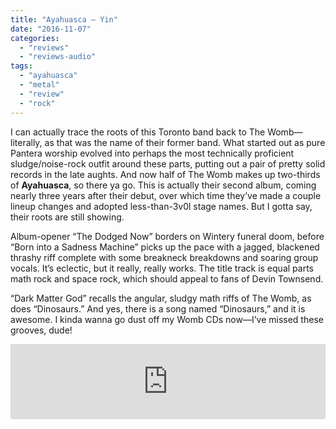 ```yaml
---
title: "Ayahuasca – Yin"
date: "2016-11-07"
categories: 
  - "reviews"
  - "reviews-audio"
tags: 
  - "ayahuasca"
  - "metal"
  - "review"
  - "rock"
---
```


I can actually trace the roots of this Toronto band back to The Womb—literally, as that was the name of their former band. What started out as pure Pantera worship evolved into perhaps the most technically proficient sludge/noise-rock outfit around these parts, putting out a pair of pretty solid records in the late aughts. And now half of The Womb makes up two-thirds of **Ayahuasca**, so there ya go. This is actually their second album, coming nearly three years after their debut, over which time they’ve made a couple lineup changes and adopted less-than-3v0l stage names. But I gotta say, their roots are still showing.

Album-opener “The Dodged Now” borders on Wintery funeral doom, before “Born into a Sadness Machine” picks up the pace with a jagged, blackened thrashy riff complete with some breakneck breakdowns and soaring group vocals. It’s eclectic, but it really, really works. The title track is equal parts math rock and space rock, which should appeal to fans of Devin Townsend.

“Dark Matter God” recalls the angular, sludgy math riffs of The Womb, as does “Dinosaurs.” And yes, there is a song named “Dinosaurs,” and it is awesome. I kinda wanna go dust off my Womb CDs now—I’ve missed these grooves, dude!

<iframe style="border: 0; width: 100%; height: 120px;" src="https://bandcamp.com/EmbeddedPlayer/album=3719046502/size=large/bgcol=ffffff/linkcol=0687f5/tracklist=false/artwork=small/transparent=true/" width="300" height="150" seamless=""><a href="http://ayahuasca.bandcamp.com/album/yin-3">Yin by Ayahuasca</a></iframe>

